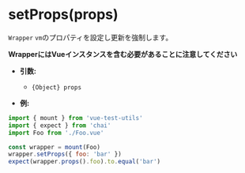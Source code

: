 # setProps(props)

`Wrapper` `vm`のプロパティを設定し更新を強制します。

**WrapperにはVueインスタンスを含む必要があることに注意してください**

- **引数:**
  - `{Object} props`

- **例:**

```js
import { mount } from 'vue-test-utils'
import { expect } from 'chai'
import Foo from './Foo.vue'

const wrapper = mount(Foo)
wrapper.setProps({ foo: 'bar' })
expect(wrapper.props().foo).to.equal('bar')
```
